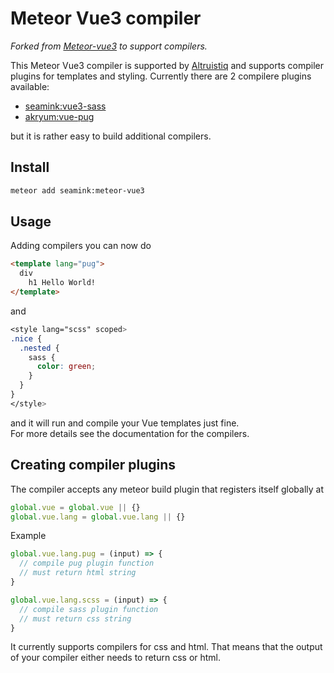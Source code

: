 # Meteor Vue3 compiler

_Forked from [Meteor-vue3](https://github.com/meteor-vue/meteor-vue3) to support compilers._

This Meteor Vue3 compiler is supported by [Altruistiq](https://altruistiq.com) and supports compiler plugins for templates and styling. Currently there are 2 compilere plugins available:

- [seamink:vue3-sass](https://github.com/Altruistiq/vue3-sass)
- [akryum:vue-pug](https://github.com/meteor-vue/vue-meteor/tree/master/packages/vue-pug)

but it is rather easy to build additional compilers.

## Install
```sh
meteor add seamink:meteor-vue3
```

## Usage
Adding compilers you can now do
```html
<template lang="pug">
  div
    h1 Hello World!
</template>
```

and

```scss
<style lang="scss" scoped>
.nice {
  .nested {
    sass {
      color: green;
    }
  }
}
</style>
```

and it will run and compile your Vue templates just fine.</br>
For more details see the documentation for the compilers.

## Creating compiler plugins
The compiler accepts any meteor build plugin that registers itself globally at

```js
global.vue = global.vue || {}
global.vue.lang = global.vue.lang || {}
```

Example
```js
global.vue.lang.pug = (input) => {
  // compile pug plugin function
  // must return html string
}

global.vue.lang.scss = (input) => {
  // compile sass plugin function
  // must return css string
}
```

It currently supports compilers for css and html. That means that the output of your compiler either needs to return css or html.